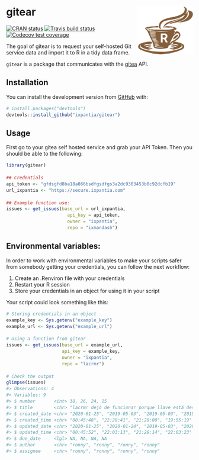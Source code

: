 
<!-- README.md is generated from README.Rmd. Please edit that file -->

# gitear <a href="url"><img src="img/gitear.png" align="right" width="30%"></a>

<!-- badges: start -->

[![CRAN
status](https://www.r-pkg.org/badges/version/gitear)](https://cran.r-project.org/package=gitear)
[![Travis build
status](https://travis-ci.org/ixpantia/gitear.svg?branch=master)](https://travis-ci.org/ixpantia/gitear)
[![Codecov test
coverage](https://codecov.io/gh/ixpantia/gitear/branch/master/graph/badge.svg)](https://codecov.io/gh/ixpantia/gitear?branch=master)
<!-- badges: end -->

The goal of gitear is to request your self-hosted Git service data and
import it to R in a tidy data frame.

`gitear` is a package that communicates with the
[gitea](https://gitea.io/en-us/) API.

## Installation

You can install the development version from
[GitHub](https://github.com/) with:

``` r
# install.packages("devtools")
devtools::install_github("ixpantia/gitear")
```

## Usage

First go to your gitea self hosted service and grab your API Token. Then
you should be able to the following:

``` r
library(gitear)

## Credentials
api_token <- "gfdsgfd8ba18a866bsdfgsdfgs3a2dc9303453b0c92dcfb19"
url_ixpantia <- "https://secure.ixpantia.com"

## Example function use:
issues <- get_issues(base_url = url_ixpantia,
                       api_key = api_token,
                       owner = "ixpantia",
                       repo = "ixmandash")
```

## **Environmental variables:**

In order to work with environmental variables to make your scripts safer
from somebody getting your credentials, you can follow the next
workflow:

1.  Create an .Renviron file with your credentials
2.  Restart your R session
3.  Store your credentials in an object for using it in your script

Your script could look something like this:

``` r
# Storing credentials in an object
example_key <- Sys.getenv("example_key")
example_url <- Sys.getenv("example_url")

# Using a function from gitear
issues <- get_issues(base_url = example_url,
                     api_key = example_key,
                     owner = "ixpantia",
                     repo = "lacrmr")

# Check the output
glimpse(issues)
#> Observations: 4
#> Variables: 9
#> $ number       <int> 38, 26, 24, 15
#> $ title        <chr> "lacrmr dejó de funcionar porque llave está deshabilitad…
#> $ created_date <chr> "2020-01-25", "2019-05-03", "2019-05-03", "2019-02-07"
#> $ created_time <chr> "00:45:48", "22:28:41", "21:28:00", "19:55:19"
#> $ updated_date <chr> "2020-01-25", "2020-01-24", "2019-05-03", "2020-01-24"
#> $ updated_time <chr> "00:45:52", "22:03:13", "21:28:14", "22:03:23"
#> $ due_date     <lgl> NA, NA, NA, NA
#> $ author       <chr> "ronny", "ronny", "ronny", "ronny"
#> $ assignee     <chr> "ronny", "ronny", "ronny", "ronny"
```
